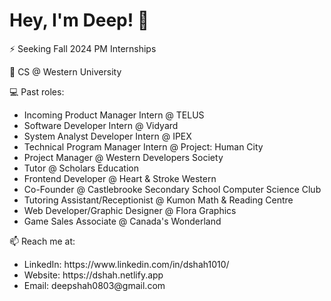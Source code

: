 <h1>Hey, I'm Deep! 👋</h1>

⚡️ Seeking Fall 2024 PM Internships

🔭 CS @ Western University

💻 Past roles:
  <ul>
    <li>Incoming Product Manager Intern @ TELUS</li>
    <li>Software Developer Intern @ Vidyard</li>
    <li>System Analyst Developer Intern @ IPEX</li>
    <li>Technical Program Manager Intern @ Project: Human City</li>
    <li>Project Manager @ Western Developers Society</li>
    <li>Tutor @ Scholars Education</li>
    <li>Frontend Developer @ Heart & Stroke Western</li>
    <li>Co-Founder @ Castlebrooke Secondary School Computer Science Club</li>
    <li>Tutoring Assistant/Receptionist @ Kumon Math & Reading Centre</li>
    <li>Web Developer/Graphic Designer @ Flora Graphics</li>
    <li>Game Sales Associate @ Canada's Wonderland</li>
  </ul>

📫 Reach me at:
  <ul>
   <li>LinkedIn: https://www.linkedin.com/in/dshah1010/</li>
   <li>Website: https://dshah.netlify.app</li>
   <li>Email: deepshah0803@gmail.com</li>
  </ul>

